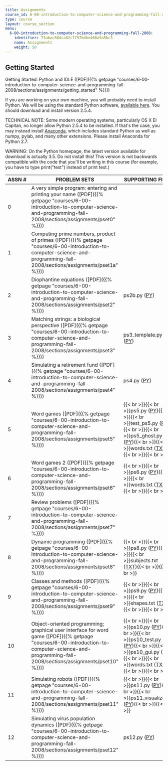 ```yaml
---
title: Assignments
course_id: 6-00-introduction-to-computer-science-and-programming-fall-2008
type: course
layout: course_section
menu:
  6-00-introduction-to-computer-science-and-programming-fall-2008:
    identifier: 73abac88dca82c7f57bdbe466a9a5bc3
    name: Assignments
    weight: 50
---
```

Getting Started
---------------

Getting Started: Python and IDLE ([PDF]({{% getpage "courses/6-00-introduction-to-computer-science-and-programming-fall-2008/sections/assignments/getting_started" %}}))

If you are working on your own machine, you will probably need to install Python. We will be using the standard Python software, [available here](http://python.org/download/). You should download and install version 2.5.4.

TECHNICAL NOTE: Some modern operating systems, particularly OS X El Capitan, no longer allow Python 2.5.4 to be installed. If that's the case, you may instead install [Anaconda](https://www.continuum.io/downloads), which includes standard Python as well as numpy, pylab, and many other extensions. Please install Anaconda for Python 2.7.

WARNING: On the Python homepage, the latest version available for download is actually 3.5. Do not install this! This version is not backwards compatible with the code that you'll be writing in this course (for example, you have to type print("test") instead of print test.)

| ASSN # | PROBLEM SETS | SUPPORTING FILES |
| --- | --- | --- |
| 0 | A very simple program: entering and printing your name ([PDF]({{% getpage "courses/6-00-introduction-to-computer-science-and-programming-fall-2008/sections/assignments/pset0" %}})) |   |
| 1 | Computing prime numbers, product of primes ([PDF]({{% getpage "courses/6-00-introduction-to-computer-science-and-programming-fall-2008/sections/assignments/pset1a" %}})) |   |
| 2 | Diophantine equations ([PDF]({{% getpage "courses/6-00-introduction-to-computer-science-and-programming-fall-2008/sections/assignments/pset2" %}})) | ps2b.py ([PY](/courses/electrical-engineering-and-computer-science/6-00-introduction-to-computer-science-and-programming-fall-2008/assignments/ps2b.py)) |
| 3 | Matching strings: a biological perspective ([PDF]({{% getpage "courses/6-00-introduction-to-computer-science-and-programming-fall-2008/sections/assignments/pset3" %}})) | ps3\_template.py ([PY](/courses/electrical-engineering-and-computer-science/6-00-introduction-to-computer-science-and-programming-fall-2008/assignments/ps3_template.py)) |
| 4 | Simulating a retirement fund ([PDF]({{% getpage "courses/6-00-introduction-to-computer-science-and-programming-fall-2008/sections/assignments/pset4" %}})) | ps4.py ([PY](/courses/electrical-engineering-and-computer-science/6-00-introduction-to-computer-science-and-programming-fall-2008/assignments/ps4.py)) |
| 5 | Word games ([PDF]({{% getpage "courses/6-00-introduction-to-computer-science-and-programming-fall-2008/sections/assignments/pset5" %}})) | {{< br >}}{{< br >}}ps5.py ([PY](/courses/electrical-engineering-and-computer-science/6-00-introduction-to-computer-science-and-programming-fall-2008/assignments/ps5.py)){{< br >}}{{< br >}}test\_ps5.py ([PY](/courses/electrical-engineering-and-computer-science/6-00-introduction-to-computer-science-and-programming-fall-2008/assignments/test_ps5.py)){{< br >}}{{< br >}}ps5\_ghost.py ([PY](/courses/electrical-engineering-and-computer-science/6-00-introduction-to-computer-science-and-programming-fall-2008/assignments/ps5_ghost.py)){{< br >}}{{< br >}}words.txt ([TXT](/courses/electrical-engineering-and-computer-science/6-00-introduction-to-computer-science-and-programming-fall-2008/assignments/words.txt)){{< br >}}{{< br >}} |
| 6 | Word games 2 ([PDF]({{% getpage "courses/6-00-introduction-to-computer-science-and-programming-fall-2008/sections/assignments/pset6" %}})) | {{< br >}}{{< br >}}ps6.py ([PY](/courses/electrical-engineering-and-computer-science/6-00-introduction-to-computer-science-and-programming-fall-2008/assignments/ps6.py)){{< br >}}{{< br >}}words.txt ([TXT](/courses/electrical-engineering-and-computer-science/6-00-introduction-to-computer-science-and-programming-fall-2008/assignments/words.txt)){{< br >}}{{< br >}} |
| 7 | Review problems ([PDF]({{% getpage "courses/6-00-introduction-to-computer-science-and-programming-fall-2008/sections/assignments/pset7" %}})) |   |
| 8 | Dynamic programming ([PDF]({{% getpage "courses/6-00-introduction-to-computer-science-and-programming-fall-2008/sections/assignments/pset8" %}})) | {{< br >}}{{< br >}}ps8.py ([PY](/courses/electrical-engineering-and-computer-science/6-00-introduction-to-computer-science-and-programming-fall-2008/assignments/ps8.py)){{< br >}}{{< br >}}subjects.txt ([TXT](/courses/electrical-engineering-and-computer-science/6-00-introduction-to-computer-science-and-programming-fall-2008/assignments/subjects.txt)){{< br >}}{{< br >}} |
| 9 | Classes and methods ([PDF]({{% getpage "courses/6-00-introduction-to-computer-science-and-programming-fall-2008/sections/assignments/pset9" %}})) | {{< br >}}{{< br >}}ps9.py ([PY](/courses/electrical-engineering-and-computer-science/6-00-introduction-to-computer-science-and-programming-fall-2008/assignments/ps9.py)){{< br >}}{{< br >}}shapes.txt ([TXT](/courses/electrical-engineering-and-computer-science/6-00-introduction-to-computer-science-and-programming-fall-2008/assignments/shapes.txt)){{< br >}}{{< br >}} |
| 10 | Object-oriented programming; graphical user interface for word game ([PDF]({{% getpage "courses/6-00-introduction-to-computer-science-and-programming-fall-2008/sections/assignments/pset10" %}})) | {{< br >}}{{< br >}}ps10.py ([PY](/courses/electrical-engineering-and-computer-science/6-00-introduction-to-computer-science-and-programming-fall-2008/assignments/ps10.py)){{< br >}}{{< br >}}ps10\_test.py ([PY](/courses/electrical-engineering-and-computer-science/6-00-introduction-to-computer-science-and-programming-fall-2008/assignments/ps10_test.py)){{< br >}}{{< br >}}ps10\_gui.py ([PY](/courses/electrical-engineering-and-computer-science/6-00-introduction-to-computer-science-and-programming-fall-2008/assignments/ps10_gui.py)){{< br >}}{{< br >}}words.txt ([TXT](/courses/electrical-engineering-and-computer-science/6-00-introduction-to-computer-science-and-programming-fall-2008/assignments/words.txt)){{< br >}}{{< br >}} |
| 11 | Simulating robots ([PDF]({{% getpage "courses/6-00-introduction-to-computer-science-and-programming-fall-2008/sections/assignments/pset11" %}})) | {{< br >}}{{< br >}}ps11.py ([PY](/courses/electrical-engineering-and-computer-science/6-00-introduction-to-computer-science-and-programming-fall-2008/assignments/ps11.py)){{< br >}}{{< br >}}ps11\_visualize.py ([PY](/courses/electrical-engineering-and-computer-science/6-00-introduction-to-computer-science-and-programming-fall-2008/assignments/ps11_visualize.py)){{< br >}}{{< br >}} |
| 12 | Simulating virus population dynamics ([PDF]({{% getpage "courses/6-00-introduction-to-computer-science-and-programming-fall-2008/sections/assignments/pset12" %}})) | ps12.py ([PY](/courses/electrical-engineering-and-computer-science/6-00-introduction-to-computer-science-and-programming-fall-2008/assignments/ps12.py))